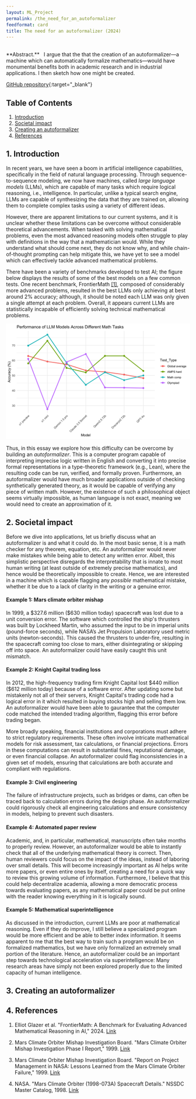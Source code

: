 ```yaml
---
layout: ML_Project
permalink: /the_need_for_an_autoformalizer
feedformat: card
title: The need for an autoformalizer (2024)
---
```

<br>
**Abstract.** &nbsp; I argue that the that the creation of an autoformalizer—a machine which can automatically formalize mathematics—would have monumental benefits both in academic research and in industrial applications. I then sketch how one might be created.

[GitHub repository](https://github.com/justincasher/Autoformalizer){:target="_blank"}



## Table of Contents

1. [Introduction](#1-introduction)
2. [Societal impact](#2-societal-impact)
3. [Creating an autoformalizer](#3-creating-an-autoformalizer)
4. [References](#4-references)



## 1. Introduction

In recent years, we have seen a boom in artificial intelligence capabilities, specifically in the field of natural language processing. Through sequence-to-sequence modeling, we now have machines, called *large language models* (LLMs), which are capable of many tasks which require logical reasoning, i.e., intelligence. In particular, unlike a typical search engine, LLMs are capable of synthesizing the data that they are trained on, allowing them to complete complex tasks using a variety of different ideas.

However, there are apparent limitations to our current systems, and it is unclear whether these limitations can be overcome without considerable theoretical advancements. When tasked with solving mathematical problems, even the most advanced reasoning models often struggle to play with definitions in the way that a mathematician would. While they understand what should come next, they do not know why, and while chain-of-thought prompting can help mitigate this, we have yet to see a model which can effectively tackle advanced mathematical problems.

There have been a variety of benchmarks developed to test AI; the figure below displays the results of some of the best models on a few common tests. One recent benchmark, FrontierMath [[1]](#4-references), composed of considerably more advanced problems, resulted in the best LLMs only achieving at best around 2\% accuracy; although, it should be noted each LLM was only given a single attempt at each problem. Overall, it appears current LLMs are statistically incapable of efficiently solving technical mathematical problems.

![LLM mathematics benchmarks](images/LLM_math_results.png)

Thus, in this essay we explore how this difficulty can be overcome by building an *autoformalizer*. This is a computer program capable of interpreting imprecise logic written in English and converting it into precise formal representations in a type-theoretic framework (e.g., Lean), where the resulting code can be run, verified, and formally proven. Furthermore, an autoformalizer would have much broader applications outside of checking synthetically generated theory, as it would be capable of verifying any piece of written math. However, the existence of such a philosophical object seems virtually impossible, as human language is not exact, meaning we would need to create an approximation of it.



## 2. Societal impact

Before we dive into applications, let us briefly discuss what an autoformalizer is and what it could do. In the most basic sense, it is a math checker for any theorem, equation, etc. An autoformalizer would never make mistakes while being able to detect any written error. Albeit, this simplistic perspective disregards the interpretability that is innate to most human writing (at least outside of extremely precise mathematics), and hence would be theoretically impossible to create. Hence, we are interested in a machine which is capable flagging any *possible* mathematical mistake, whether it be due to a lack of clarity in the writing or a genuine error.


#### Example 1: Mars climate orbiter mishap

In 1999, a \$327.6 million (&#36;630 million today) spacecraft was lost due to a unit conversion error. The software which controlled the ship's thrusters was built by Lockheed Martin, who assumed the input to be in imperial units (pound-force seconds), while NASA’s Jet Propulsion Laboratory used metric units (newton-seconds). This caused the thrusters to under-fire, resulting in the spacecraft coming too close to mars, either disintegrating or skipping off into space. An autoformalizer could have easily caught this unit mismatch.


#### Example 2: Knight Capital trading loss

In 2012, the high-frequency trading firm Knight Capital lost \$440 million (&#36;612 million today) because of a software error. After updating some but mistakenly not all of their servers, Knight Capital's trading code had a logical error in it which resulted in buying stocks high and selling them low. An autoformalizer would have been able to gaurantee that the computer code matched the intended trading algorithm, flagging this error before trading began.

More broadly speaking, financial institutions and corporations must adhere to strict regulatory requirements. These often involve intricate mathematical models for risk assessment, tax calculations, or financial projections. Errors in these computations can result in substantial fines, reputational damage, or even financial collapse. An autoformalizer could flag inconsistencies in a given set of models, ensuring that calculations are both accurate and compliant with regulations.


#### Example 3: Civil engineering

The failure of infrastructure projects, such as bridges or dams, can often be traced back to calculation errors during the design phase. An autoformalizer could rigorously check all engineering calculations and ensure consistency in models, helping to prevent such disasters. 


#### Example 4: Automated paper review

Academic, and, in particular, mathematical, manuscripts often take months to properly review. However, an autoformalizer would be able to instantly check that all of the underlying mathematical theory is correct. Then, human reviewers could focus on the impact of the ideas, instead of laboring over small details. This will become increasingly important as AI helps write more papers, or even entire ones by itself, creating a need for a quick way to review this growing volume of information. Furthermore, I believe that this could help decentralize academia, allowing a more democratic process towards evaluating papers, as any mathematical paper could be put online with the reader knowing everything in it is logically sound.


#### Example 5: Mathematical superintelligence

As discussed in the introduction, current LLMs are poor at mathematical reasoning. Even if they do improve, I still believe a specialized program would be more efficient and be able to better index information. It seems apparent to me that the best way to train such a program would be on formalized mathematics, but we have only formalized an extremely small portion of the literature. Hence, an autoformalizer could be an important step towards technological acceleration via superintelligence: Many research areas have simply not been explored properly due to the limited capacity of human intelligence.



## 3. Creating an autoformalizer





## 4. References

1. Elliot Glazer et al. "FrontierMath: A Benchmark for Evaluating Advanced Mathematical Reasoning in AI," 2024. [Link](https://arxiv.org/pdf/2411.04872)

2. Mars Climate Orbiter Mishap Investigation Board. "Mars Climate Orbiter Mishap Investigation Phase I Report," 1999. [Link](https://llis.nasa.gov/llis_lib/pdf/1009464main1_0641-mr.pdf)

3. Mars Climate Orbiter Mishap Investigation Board. "Report on Project Management in NASA: Lessons Learned from the Mars Climate Orbiter Failure," 1999. [Link](https://discovery.larc.nasa.gov/PDF_FILES/mars_climate_orbiter_phaseII.pdf)

4. NASA. "Mars Climate Orbiter (1998-073A) Spacecraft Details." NSSDC Master Catalog, 1998. [Link](https://nssdc.gsfc.nasa.gov/nmc/spacecraft/display.action?id=1998-073A)